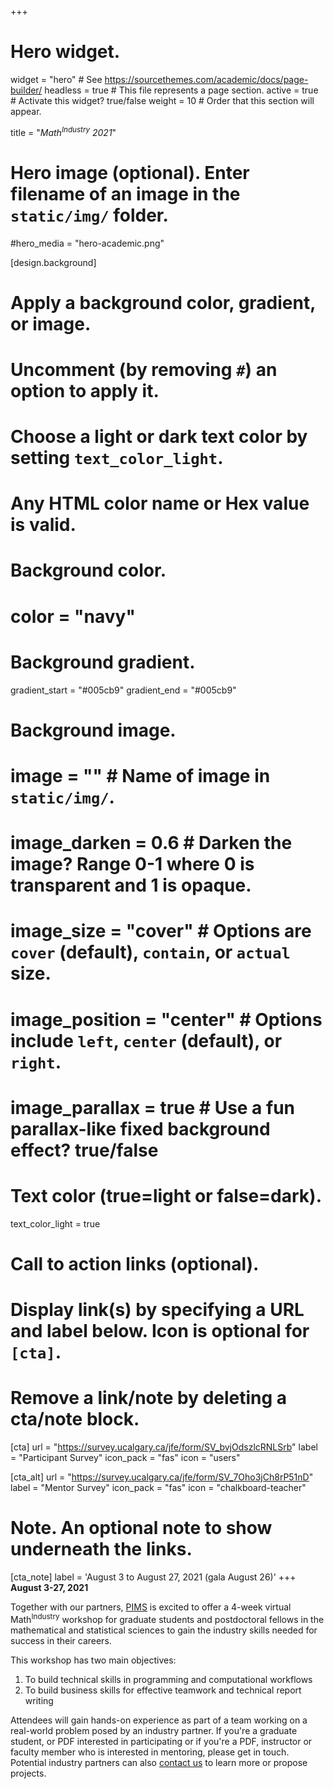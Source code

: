 +++
# Hero widget.
widget = "hero"  # See https://sourcethemes.com/academic/docs/page-builder/
headless = true  # This file represents a page section.
active = true  # Activate this widget? true/false
weight = 10  # Order that this section will appear.

title = "<em>Math<sup>Industry</sup> 2021</em>"

# Hero image (optional). Enter filename of an image in the `static/img/` folder.
#hero_media = "hero-academic.png"

[design.background]
  # Apply a background color, gradient, or image.
  #   Uncomment (by removing `#`) an option to apply it.
  #   Choose a light or dark text color by setting `text_color_light`.
  #   Any HTML color name or Hex value is valid.

  # Background color.
  # color = "navy"
  
  # Background gradient.
  gradient_start = "#005cb9"
  gradient_end = "#005cb9"

  # Background image.
  # image = ""  # Name of image in `static/img/`.
  # image_darken = 0.6  # Darken the image? Range 0-1 where 0 is transparent and 1 is opaque.
  # image_size = "cover"  #  Options are `cover` (default), `contain`, or `actual` size.
  # image_position = "center"  # Options include `left`, `center` (default), or `right`.
  # image_parallax = true  # Use a fun parallax-like fixed background effect? true/false
  
  # Text color (true=light or false=dark).
  text_color_light = true

# Call to action links (optional).
#   Display link(s) by specifying a URL and label below. Icon is optional for `[cta]`.
#   Remove a link/note by deleting a cta/note block.
[cta]
  url = "https://survey.ucalgary.ca/jfe/form/SV_bvjOdszlcRNLSrb"
  label = "Participant Survey"
  icon_pack = "fas"
  icon = "users"
  
[cta_alt]
  url = "https://survey.ucalgary.ca/jfe/form/SV_7Oho3jCh8rP51nD"
  label = "Mentor Survey"
  icon_pack = "fas"
  icon = "chalkboard-teacher"

# Note. An optional note to show underneath the links.
[cta_note]
  label = 'August 3 to August 27, 2021 (gala August 26)'
+++
**August 3-27, 2021**

Together with our partners, [PIMS](https://www.pims.math.ca) is excited to offer
a 4-week virtual Math<sup>Industry</sup> workshop for graduate students
and postdoctoral fellows in the mathematical and statistical sciences to gain
the industry skills needed for success in their careers.

This workshop has two main objectives:

1. To build technical skills in programming and computational workflows
2. To build business skills for effective teamwork and technical report writing

Attendees will gain hands-on experience as part of a team working on a
real-world problem posed by an industry partner. If you're a graduate student,
or PDF interested in participating or if you're a PDF, instructor or faculty
member who is interested in mentoring, please get in touch. Potential industry
partners can also [contact us](#contact) to learn more or propose projects.
